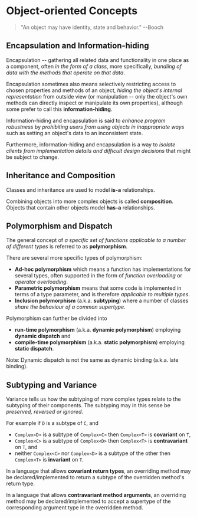 
Object-oriented Concepts
========================

> "An object may have identity, state and behavior." --Booch


Encapsulation and Information-hiding
------------------------------------

Encapsulation -- gathering all related data and functionality in one place as a component, often *in the form of a class*, more specifically, *bundling of data with the methods that operate on that data*. 

Encapsulation sometimes also means selectively restricting access to chosen properties and methods of an object, *hiding the object's internal representation* from outside view (or manipulation -- only the object's own methods can directly inspect or manipulate its own properties), although some prefer to call this __information-hiding__.

Information-hiding and encapsulation is said to *enhance program robustness* by *prohibiting users from using objects in inappropriate ways* such as setting an object's data to an inconsistent state.

Furthermore, information-hiding and encapsulation is a way to *isolate clients from implementation details and difficult design decisions* that might be subject to change.


Inheritance and Composition
---------------------------

Classes and inheritance are used to model __is-a__ relationships.

Combining objects into more complex objects is called __composition__. Objects that contain other objects model __has-a__ relationships.


Polymorphism and Dispatch
-------------------------

The general concept of *a specific set of functions applicable to a number of different types* is referred to as __polymorphism__.

There are several more specific types of polymorphism:

* __Ad-hoc polymorphism__ which means a function has implementations for several types, often supported in the form of *function overloading* or *operator overloading*.
* __Parametric polymorphism__ means that some code is implemented in terms of a type parameter, and is therefore *applicable to multiple types*.
* __Inclusion polymorphism__ (a.k.a. __subtyping__) where a number of classes *share the behaviour of a common supertype*.

Polymorphism can further be divided into 

* __run-time polymorphism__ (a.k.a. __dynamic polymorphism__) employing __dynamic dispatch__ and 
* __compile-time polymorphism__ (a.k.a. __static polymorphism__) employing __static dispatch__.

Note: Dynamic dispatch is not the same as dynamic binding (a.k.a. late binding).


Subtyping and Variance
----------------------

Variance tells us how the subtyping of more complex types relate to the subtyping of their components. The subtyping may in this sense be *preserved, reversed or ignored*.

For example if `D` is a subtype of `C`, and

* `Complex<D>` is a subtype of `Complex<C>` then `Complex<T>` is __covariant__ on `T`, 
* `Complex<C>` is a subtype of `Complex<D>` then `Complex<T>` is __contravariant__ on `T`, and
* neither `Complex<C>` nor `Complex<D>` is a subtype of the other then `Complex<T>` is __invariant__ on `T`. 

In a language that allows __covariant return types__, an overriding method may be declared/implemented to return a subtype of the overridden method's return type.

In a language that allows __contravariant method arguments__, an overriding method may be declared/implemented to accept a supertype of the corresponding argument type in the overridden method.


